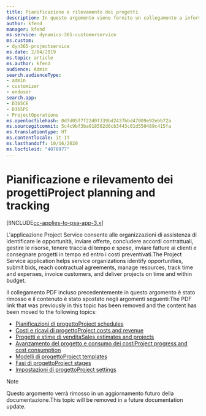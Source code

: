 ```yaml
---
title: Pianificazione e rilevamento dei progetti
description: In questo argomento viene fornito un collegamento a informazioni su pianificazione e rilevamento in Project Service Automation.
author: kfend
manager: kfend
ms.service: dynamics-365-customerservice
ms.custom:
- dyn365-projectservice
ms.date: 2/04/2019
ms.topic: article
ms.author: kfend
audience: Admin
search.audienceType:
- admin
- customizer
- enduser
search.app:
- D365CE
- D365PS
- ProjectOperations
ms.openlocfilehash: 0dfd05f7f22d0f339bd2437bbd47009e92ebb72a
ms.sourcegitcommit: 5c4c9bf3ba018562d6cb3443c01d550489c415fa
ms.translationtype: HT
ms.contentlocale: it-IT
ms.lasthandoff: 10/16/2020
ms.locfileid: "4078977"
---
```

# <a name="project-planning-and-tracking"></a><span data-ttu-id="fea29-103">Pianificazione e rilevamento dei progetti</span><span class="sxs-lookup"><span data-stu-id="fea29-103">Project planning and tracking</span></span>

[!INCLUDE[cc-applies-to-psa-app-3.x](../../includes/cc-applies-to-psa-app-3x.md)]

<span data-ttu-id="fea29-104">L'applicazione Project Service consente alle organizzazioni di assistenza di identificare le opportunità, inviare offerte, concludere accordi contrattuali, gestire le risorse, tenere traccia di tempo e spese, inviare fatture ai clienti e consegnare progetti in tempo ed entro i costi preventivati.</span><span class="sxs-lookup"><span data-stu-id="fea29-104">The Project Service application helps service organizations identify opportunities, submit bids, reach contractual agreements, manage resources, track time and expenses, invoice customers, and deliver projects on time and within budget.</span></span> 

<span data-ttu-id="fea29-105">Il collegamento PDF incluso precedentemente in questo argomento è stato rimosso e il contenuto è stato spostato negli argomenti seguenti:</span><span class="sxs-lookup"><span data-stu-id="fea29-105">The PDF link that was previously in this topic has been removed and the content has been moved to the following topics:</span></span>

- [<span data-ttu-id="fea29-106">Pianificazioni di progetto</span><span class="sxs-lookup"><span data-stu-id="fea29-106">Project schedules</span></span>](../project-creating.md)
- [<span data-ttu-id="fea29-107">Costi e ricavi di progetto</span><span class="sxs-lookup"><span data-stu-id="fea29-107">Project costs and revenue</span></span>](../project-estimating.md)
- [<span data-ttu-id="fea29-108">Progetti e stime di vendita</span><span class="sxs-lookup"><span data-stu-id="fea29-108">Sales estimates and projects</span></span>](../project-leveraging.md)
- [<span data-ttu-id="fea29-109">Avanzamento del progetto e consumo dei costi</span><span class="sxs-lookup"><span data-stu-id="fea29-109">Project progress and cost consumption</span></span>](../project-tracking.md)
- [<span data-ttu-id="fea29-110">Modelli di progetto</span><span class="sxs-lookup"><span data-stu-id="fea29-110">Project templates</span></span>](../project-templates.md)
- [<span data-ttu-id="fea29-111">Fasi di progetto</span><span class="sxs-lookup"><span data-stu-id="fea29-111">Project stages</span></span>](../project-stages.md)
- [<span data-ttu-id="fea29-112">Impostazioni di progetto</span><span class="sxs-lookup"><span data-stu-id="fea29-112">Project settings</span></span>](../project-settings.md)

> [!NOTE]
> <span data-ttu-id="fea29-113">Questo argomento verrà rimosso in un aggiornamento futuro della documentazione.</span><span class="sxs-lookup"><span data-stu-id="fea29-113">This topic will be removed in a future documentation update.</span></span> 

